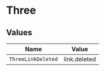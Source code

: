 # Three


## Values

| Name               | Value              |
| ------------------ | ------------------ |
| `ThreeLinkDeleted` | link.deleted       |